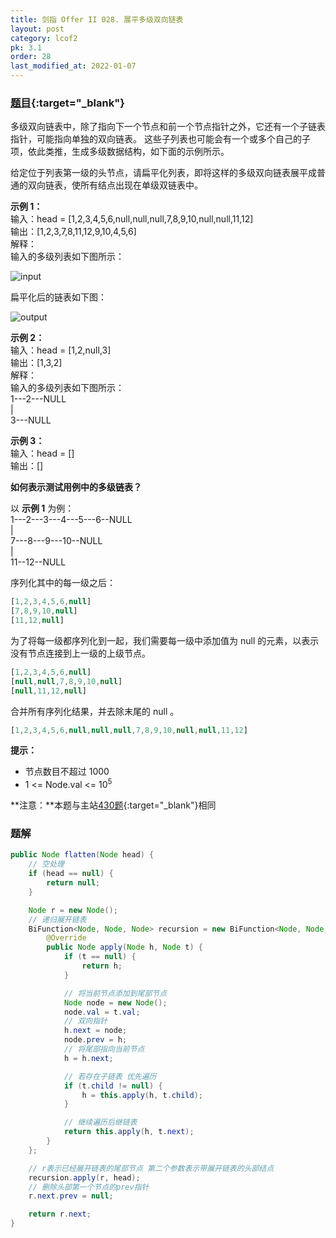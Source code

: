 ```yaml
---
title: 剑指 Offer II 028. 展平多级双向链表
layout: post
category: lcof2
pk: 3.1
order: 28
last_modified_at: 2022-01-07
---
```


### [题目](https://leetcode.cn/problems/Qv1Da2/){:target="_blank"}

多级双向链表中，除了指向下一个节点和前一个节点指针之外，它还有一个子链表指针，可能指向单独的双向链表。
这些子列表也可能会有一个或多个自己的子项，依此类推，生成多级数据结构，如下面的示例所示。

给定位于列表第一级的头节点，请扁平化列表，即将这样的多级双向链表展平成普通的双向链表，使所有结点出现在单级双链表中。

**示例 1：**  
输入：head = [1,2,3,4,5,6,null,null,null,7,8,9,10,null,null,11,12]  
输出：[1,2,3,7,8,11,12,9,10,4,5,6]  
解释：  
输入的多级列表如下图所示：  

![input]({{site.cdn}}/assets/3/028/multilevellinkedlist.png)

扁平化后的链表如下图：

![output]({{site.cdn}}/assets/3/028/multilevellinkedlistflattened.png)

**示例 2：**  
输入：head = [1,2,null,3]  
输出：[1,3,2]  
解释：  
输入的多级列表如下图所示：  
1---2---NULL  
|  
3---NULL

**示例 3：**  
输入：head = []  
输出：[]

**如何表示测试用例中的多级链表？**

以 **示例 1** 为例：  
1---2---3---4---5---6--NULL  
|  
7---8---9---10--NULL  
|  
11--12--NULL  

序列化其中的每一级之后：

```js
[1,2,3,4,5,6,null]
[7,8,9,10,null]
[11,12,null]
```

为了将每一级都序列化到一起，我们需要每一级中添加值为 null 的元素，以表示没有节点连接到上一级的上级节点。

```js
[1,2,3,4,5,6,null]
[null,null,7,8,9,10,null]
[null,11,12,null]
```

合并所有序列化结果，并去除末尾的 null 。

```js
[1,2,3,4,5,6,null,null,null,7,8,9,10,null,null,11,12]
```

**提示：**
- 节点数目不超过 1000
- 1 <= Node.val <= 10<sup>5</sup>

**注意：**本题与主站[430题](https://leetcode.cn/problems/flatten-a-multilevel-doubly-linked-list/){:target="_blank"}相同

### 题解

```java
public Node flatten(Node head) {
    // 空处理
    if (head == null) {
        return null;
    }

    Node r = new Node();
    // 递归展开链表
    BiFunction<Node, Node, Node> recursion = new BiFunction<Node, Node, Node>() {
        @Override
        public Node apply(Node h, Node t) {
            if (t == null) {
                return h;
            }

            // 将当前节点添加到尾部节点
            Node node = new Node();
            node.val = t.val;
            // 双向指针
            h.next = node;
            node.prev = h;
            // 将尾部指向当前节点
            h = h.next;

            // 若存在子链表 优先遍历
            if (t.child != null) {
                h = this.apply(h, t.child);
            }

            // 继续遍历后继链表
            return this.apply(h, t.next);
        }
    };

    // r表示已经展开链表的尾部节点 第二个参数表示带展开链表的头部结点 
    recursion.apply(r, head);
    // 删除头部第一个节点的prev指针
    r.next.prev = null;

    return r.next;
}
```